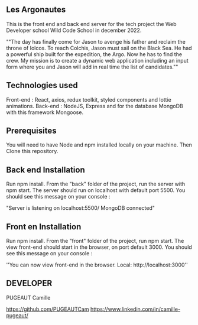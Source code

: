 ## Les Argonautes ##

This is the front end and back end server for the tech project the Web Developer school Wild Code School in december 2022.

""The day has finally come for Jason to avenge his father and reclaim the throne of Iolcos. To reach Colchis, Jason must sail on the Black Sea. He had a powerful ship built for the expedition, the Argo. Now he has to find the crew. My mission is to create a dynamic web application including an input form where you and Jason will add in real time the list of candidates.""

## Technologies used ##
Front-end : React, axios, redux toolkit, styled components and lottie animations.
Back-end : NodeJS, Express and for the database MongoDB with this framework Mongoose.

## Prerequisites ##
You will need to have Node and npm installed locally on your machine.
Then Clone this repository. 

## Back end Installation ##
Run npm install.
From the "back" folder of the project, run the server with npm start. 
The server should run on localhost with default port 5500.
You should see this message on your console : 

"Server is listening on localhost:5500/
MongoDB connected"

## Front en Installation ##
Run npm install.
From the "front" folder of the project, run npm start. 
The view front-end should start in the browser, on port default 3000.
You should see this message on your console :

''You can now view front-end in the browser.
  Local: http://localhost:3000''


## DEVELOPER ##
PUGEAUT Camille

https://github.com/PUGEAUTCam
https://www.linkedin.com/in/camille-pugeaut/
